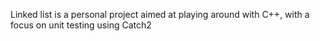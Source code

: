 Linked list is a personal project aimed at playing around with C++, with a focus on unit testing using Catch2